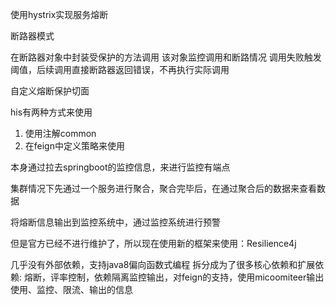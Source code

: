 
使用hystrix实现服务熔断

断路器模式

在断路器对象中封装受保护的方法调用
该对象监控调用和断路情况
调用失败触发阈值，后续调用直接断路器返回错误，不再执行实际调用

自定义熔断保护切面

his有两种方式来使用

1. 使用注解common
2. 在feign中定义策略来使用

本身通过拉去springboot的监控信息，来进行监控有端点

集群情况下先通过一个服务进行聚合，聚合完毕后，在通过聚合后的数据来查看数据

将熔断信息输出到监控系统中，通过监控系统进行预警

但是官方已经不进行维护了，所以现在使用新的框架来使用：Resilience4j

几乎没有外部依赖，支持java8偏向函数式编程
拆分成为了很多核心依赖和扩展依赖: 熔断，评率控制，依赖隔离监控输出，对feign的支持，使用micoomiteer输出
使用、监控、限流、输出的信息